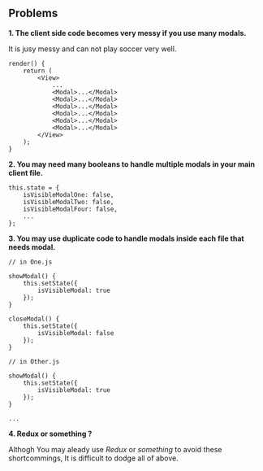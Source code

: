 ## Problems

**1. The client side code becomes very messy if you use many modals.**

It is jusy messy and can not play soccer very well.

```
render() {
    return (
        <View>
            ...
            <Modal>...</Modal>
            <Modal>...</Modal>
            <Modal>...</Modal>
            <Modal>...</Modal>
            <Modal>...</Modal>
            <Modal>...</Modal>
        </View>
    );    
}
```

**2. You may need many booleans to handle multiple modals in your main client file.**
```
this.state = {
    isVisibleModalOne: false,
    isVisibleModalTwo: false,
    isVisibleModalFour: false,
    ...    
};
```

**3. You may use duplicate code to handle modals inside each file that needs modal.**
```
// in One.js

showModal() {
    this.setState({
        isVisibleModal: true    
    });    
}

closeModal() {
    this.setState({
        isVisibleModal: false    
    });
}
```

```
// in Other.js

showModal() {
    this.setState({
        isVisibleModal: true    
    });
}

...
```

**4. Redux or something ?**

Althogh You may aleady use *Redux* or *something* to avoid these shortcommings, It is difficult to dodge all of above.